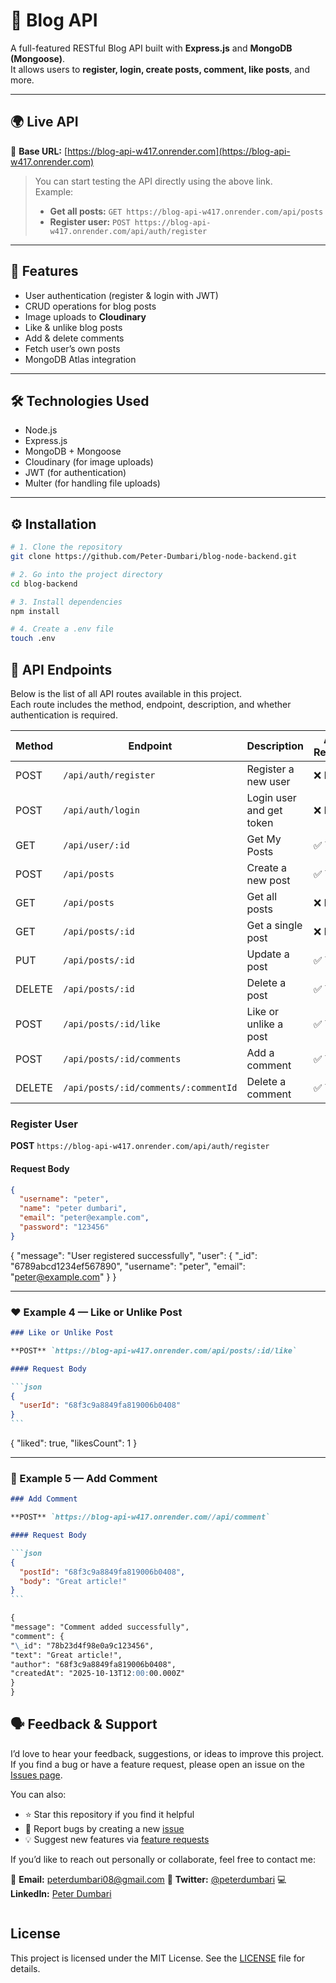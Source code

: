 # 📰 Blog API

A full-featured RESTful Blog API built with **Express.js** and **MongoDB (Mongoose)**.  
It allows users to **register, login, create posts, comment, like posts**, and more.

---

## 🌍 Live API

🚀 **Base URL:** [https://blog-api-w417.onrender.com](https://blog-api-w417.onrender.com)

> You can start testing the API directly using the above link.  
> Example:
>
> - **Get all posts:** `GET https://blog-api-w417.onrender.com/api/posts`
> - **Register user:** `POST https://blog-api-w417.onrender.com/api/auth/register`

---

## 🚀 Features

- User authentication (register & login with JWT)
- CRUD operations for blog posts
- Image uploads to **Cloudinary**
- Like & unlike blog posts
- Add & delete comments
- Fetch user’s own posts
- MongoDB Atlas integration

---

## 🛠️ Technologies Used

- Node.js
- Express.js
- MongoDB + Mongoose
- Cloudinary (for image uploads)
- JWT (for authentication)
- Multer (for handling file uploads)

---

## ⚙️ Installation

```bash
# 1. Clone the repository
git clone https://github.com/Peter-Dumbari/blog-node-backend.git

# 2. Go into the project directory
cd blog-backend

# 3. Install dependencies
npm install

# 4. Create a .env file
touch .env
```

## 🧩 API Endpoints

Below is the list of all API routes available in this project.  
Each route includes the method, endpoint, description, and whether authentication is required.

| Method | Endpoint                             | Description              | Auth Required |
| ------ | ------------------------------------ | ------------------------ | ------------- |
| POST   | `/api/auth/register`                 | Register a new user      | ❌ No         |
| POST   | `/api/auth/login`                    | Login user and get token | ❌ No         |
| GET    | `/api/user/:id`                      | Get My Posts             | ✅ Yes        |
| POST   | `/api/posts`                         | Create a new post        | ✅ Yes        |
| GET    | `/api/posts`                         | Get all posts            | ❌ No         |
| GET    | `/api/posts/:id`                     | Get a single post        | ❌ No         |
| PUT    | `/api/posts/:id`                     | Update a post            | ✅ Yes        |
| DELETE | `/api/posts/:id`                     | Delete a post            | ✅ Yes        |
| POST   | `/api/posts/:id/like`                | Like or unlike a post    | ✅ Yes        |
| POST   | `/api/posts/:id/comments`            | Add a comment            | ✅ Yes        |
| DELETE | `/api/posts/:id/comments/:commentId` | Delete a comment         | ✅ Yes        |

### Register User

**POST** `https://blog-api-w417.onrender.com/api/auth/register`

#### Request Body

```json
{
  "username": "peter",
  "name": "peter dumbari",
  "email": "peter@example.com",
  "password": "123456"
}
```

{
"message": "User registered successfully",
"user": {
"\_id": "6789abcd1234ef567890",
"username": "peter",
"email": "peter@example.com"
}
}

---

### ❤️ Example 4 — Like or Unlike Post

````markdown
### Like or Unlike Post

**POST** `https://blog-api-w417.onrender.com/api/posts/:id/like`

#### Request Body

```json
{
  "userId": "68f3c9a8849fa819006b0408"
}
```
````

{
"liked": true,
"likesCount": 1
}

---

### 💬 Example 5 — Add Comment

````markdown
### Add Comment

**POST** `https://blog-api-w417.onrender.com//api/comment`

#### Request Body

```json
{
  "postId": "68f3c9a8849fa819006b0408",
  "body": "Great article!"
}
```

{
"message": "Comment added successfully",
"comment": {
"\_id": "78b23d4f98e0a9c123456",
"text": "Great article!",
"author": "68f3c9a8849fa819006b0408",
"createdAt": "2025-10-13T12:00:00.000Z"
}
}
````

## 🗣️ Feedback & Support

I’d love to hear your feedback, suggestions, or ideas to improve this project.
If you find a bug or have a feature request, please open an issue on the [Issues page](https://github.com/Peter-Dumbari/blog-node-backed/issues).

You can also:

- ⭐ Star this repository if you find it helpful
- 🐛 Report bugs by creating a new [issue](https://github.com/Peter-Dumbari/blog-node-backed/issues/new)
- 💡 Suggest new features via [feature requests](https://github.com/Peter-Dumbari/blog-node-backed/issues/new?template=feature_request.md)

If you’d like to reach out personally or collaborate, feel free to contact me:

📧 **Email:** peterdumbari08@gmail.com
💬 **Twitter:** [@peterdumbari](https://twitter.com/peter-dumbari)
💻 **LinkedIn:** [Peter Dumbari](https://linkedin.com/in/peter-dumbari)

```

```

## License

This project is licensed under the MIT License. See the [LICENSE](LICENSE) file for details.
